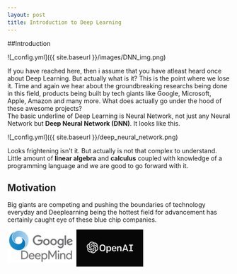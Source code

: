 ```yaml
---
layout: post
title: Introduction to Deep Learning
---
```



##Introduction

![_config.yml]({{ site.baseurl }}/images/DNN_img.png)

If you have reached here, then i assume that you have atleast heard once about Deep Learning. But actually what is it? This is the point where we lose it. Time and again we hear about the groundbreaking researchs being done in this field, products being built by tech giants like Google, Microsoft, Apple, Amazon and many more. What does actually go under the hood of these awesome projects? <br>
The basic underline of Deep Learning is Neural Network, not just any Neural Network but **Deep Neural Network (DNN)**. It looks like this.

![_config.yml]({{ site.baseurl }}/deep_neural_network.png)

Looks frightening isn't it. But actually is not that complex to understand. Little amount of **linear algebra** and **calculus** coupled with knowledge of a programming language and we are good to go forward with it.

## Motivation

Big giants are competing and pushing the boundaries of technology everyday and Deeplearning being the hottest field for advancement has certainly caught eye of these blue chip companies.

<img src="/images/deepmind.jpg" style="float: left; width: 30%; margin-right: 1%; margin-bottom: 0.5em;"><img src="/images/openAI.jpg" style="float: left; width: 30%; margin-right: 1%; margin-bottom: 0.5em;"><p style="clear: both;">




